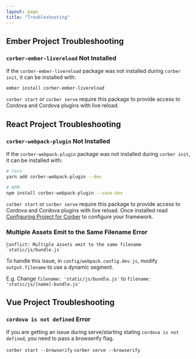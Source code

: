 ```yaml
---
layout: page
title: "Troubleshooting"
---
```


## Ember Project Troubleshooting

###  `corber-ember-livereload` Not Installed

If the `corber-ember-livereload` package was not installed during `corber init`, it can be installed with:

```
ember install corber-ember-livereload
```

`corber start` or `corber serve` require this package to provide access to Cordova and Cordova plugins with live reload.


## React Project Troubleshooting

###  `corber-webpack-plugin` Not Installed

If the `corber-webpack-plugin` package was not installed during `corber init`, it can be installed with:

```bash
# Yarn
yarn add corber-webpack-plugin --dev

# NPM
npm install corber-webpack-plugin --save-dev
```

`corber start` or `corber serve` require this package to provide access to Cordova and Cordova plugins with live reload. Once installed read [Configuring Project for Corber](http://corber.io/) to configure your framework.

### Multiple Assets Emit to the Same Filename Error

```
Conflict: Multiple assets emit to the same filename `static/js/bundle.js`
```

To handle this issue, in `config/webpack.config.dev.js`, modify `output.filename` to use a dynamic segment.

E.g. Change `filename: 'static/js/bundle.js'` to `filename: 'static/js/[name]-bundle.js'`


## Vue Project Troubleshooting

### `cordova is not defined` Error

If you are getting an issue during serve/starting stating `cordova is not defined`, you need to pass a browserify flag.

`corber start --browserify`
`corber serve --browserify`




